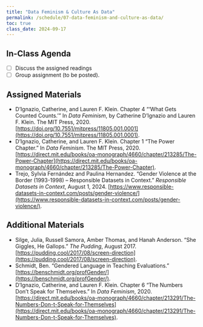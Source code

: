 ```yaml
---
title: "Data Feminism & Culture As Data"
permalink: /schedule/07-data-feminism-and-culture-as-data/
toc: true
class_date: 2024-09-17
---
```


## In-Class Agenda

- [ ] Discuss the assigned readings
- [ ] Group assignment (to be posted).

## Assigned Materials

- D’Ignazio, Catherine, and Lauren F. Klein. Chapter 4 “‘What Gets Counted Counts.’” In *Data Feminism*, by Catherine D’Ignazio and Lauren F. Klein. The MIT Press, 2020. [https://doi.org/10.7551/mitpress/11805.001.0001](https://doi.org/10.7551/mitpress/11805.001.0001).
- D’Ignazio, Catherine, and Lauren F. Klein. Chapter 1 “The Power Chapter.” In *Data Feminism*. The MIT Press, 2020. [https://direct.mit.edu/books/oa-monograph/4660/chapter/213285/The-Power-Chapter](https://direct.mit.edu/books/oa-monograph/4660/chapter/213285/The-Power-Chapter).
- Trejo, Sylvia Fernández and Paulina Hernandez. “Gender Violence at the Border (1993-1998) – Responsible Datasets in Context.” *Responsible Datasets in Context*, August 1, 2024. [https://www.responsible-datasets-in-context.com/posts/gender-violence/](https://www.responsible-datasets-in-context.com/posts/gender-violence/).

## Additional Materials

- Silge, Julia, Russell Samora, Amber Thomas, and Hanah Anderson. “She Giggles, He Gallops.” *The Pudding*, August 2017. [https://pudding.cool/2017/08/screen-direction](https://pudding.cool/2017/08/screen-direction).
- Schmidt, Ben. “Gendered Language in Teaching Evaluations.” [https://benschmidt.org/profGender/](https://benschmidt.org/profGender/).
- D’Ignazio, Catherine, and Lauren F. Klein. Chapter 6 “The Numbers Don’t Speak for Themselves.” In *Data Feminism*, 2020. [https://direct.mit.edu/books/oa-monograph/4660/chapter/213291/The-Numbers-Don-t-Speak-for-Themselves](https://direct.mit.edu/books/oa-monograph/4660/chapter/213291/The-Numbers-Don-t-Speak-for-Themselves).